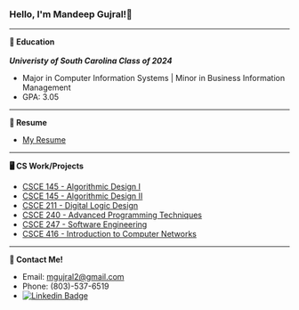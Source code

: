### Hello, I'm Mandeep Gujral!👋
---

**🏫 Education**</br></br>
***Univeristy of South Carolina Class of 2024***
- Major in Computer Information Systems | Minor in Business Information Management
- GPA: 3.05
---

**📝 Resume**
- [My Resume](https://www.canva.com/design/DAFUU6mXoCc/E-q5h9Q_1zU0rnDgXaWOxQ/view?utm_content=DAFUU6mXoCc&utm_campaign=designshare&utm_medium=link2&utm_source=sharebutton)
---

**🖥️ CS Work/Projects**
- [CSCE 145 - Algorithmic Design I](https://github.com/mandeepg1/alg-design-I)
- [CSCE 145 - Algorithmic Design II](https://github.com/mandeepg1/alg-design-II)
- [CSCE 211 - Digital Logic Design](https://github.com/mandeepg1/dld)
- [CSCE 240 - Advanced Programming Techniques](https://github.com/mandeepg1/adv-prog-tech)
- [CSCE 247 - Software Engineering](https://github.com/mandeepg1/design-patterns)
- [CSCE 416 - Introduction to Computer Networks]()
---

**📲 Contact Me!**
- Email: mgujral2@gmail.com
- Phone: (803)-537-6519
- [![Linkedin Badge](https://img.shields.io/badge/-LinkedIn-blue?style=flat-square&logo=Linkedin&logoColor=white&link=https://www.linkedin.com/in/harshkumarkhatri/)](https://www.linkedin.com/in/mandeep-gujral/)

